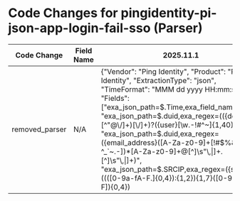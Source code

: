 # Code Changes for pingidentity-pi-json-app-login-fail-sso (Parser)

| Code Change | Field Name | 2025.11.1 | 2025.12.1 |
|-------------|------------|-----------|------------|
| removed_parser | N/A | {"Vendor": "Ping Identity", "Product": "Ping Identity", "ExtractionType": "json", "TimeFormat": "MMM dd yyyy HH:mm:ss.SSS", "Fields": ["exa_json_path=$.Time,exa_field_name=time", "exa_json_path=$.duid,exa_regex=(({domain}[^\"@\\\/]+)[\\\/]+)?({user}[\w\.\-\!\#\^\~]{1,40}\$?)", "exa_json_path=$.duid,exa_regex=({email_address}([A-Za-z0-9]+[!#$%&'+\/=?^_`~.-])*[A-Za-z0-9]+@[^\]\s\"\\,\|]+\.[^\]\s\"\\,\|]+)", "exa_json_path=$.SRCIP,exa_regex=({src_ip}((([0-9a-fA-F.]{0,4}):{1,2}){1,7}([0-9a-fA-F]){0,4})|(((25[0-5]|(2[0-4]|1\d|[0-9]|)\d)\.?\b){4}))(:({src_port}\d+))?", "exa_json_path=$..remoteAddr,exa_regex=({dest_ip}((([0-9a-fA-F.]{0,4}):{1,2}){1,7}([0-9a-fA-F]){0,4})|(((25[0-5]|(2[0-4]|1\d|[0-9]|)\d)\.?\b){4}))(:({dest_port}\d+))?", "exa_json_path=$.Status,exa_field_name=result", "exa_json_path=$.Protocol,exa_field_name=protocol", "exa_json_path=$.PingHost,exa_field_name=host", "exa_json_path=$.EventType,exa_field_name=operation", "exa_json_path=$.DescriptionFail,exa_field_name=failure_reason"], "Name": "pingidentity-pi-json-app-login-fail-sso", "Conditions": ["\"EventType\": \"SSO\"", "\"Status\": \"failure\""], "ParserVersion": "v1.0.0"} | N/A |